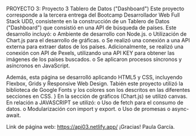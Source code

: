 PROYECTO 3: Proyecto 3 Tablero de Datos ("Dashboard") 
Este proyecto corresponde a la tercera entrega del Bootcamp Desarrollador Web Full Stack UDD, consistente en la construcción de un Tablero de Datos ("Dashboard") que consistió en una API de búsqueda de países. 
Este desarrollo incluyó:
o	Ambiente de desarrollo con Node.js.
o	Utilización de Chart.js para el desarrollo de gráficas.
o	Se realizó una conexión a una API externa para extraer datos de los países. Adicionalmente, se realizó una conexión con API de Pexels, utilizando una API KEY para obtener las imágenes de los países buscados. 
o	Se aplicaron procesos síncronos y asíncronos en JavaScript. 

Además, esta página se desarrolló aplicando HTML5 y CSS, incluyendo Flexbox, Grids y Responsive Web Design. 
Tabién este proyecto utilizó la biblioteca de Google Fonts y los colores son los descritos en las diferentes secciones en CSS. }
En la sección de gráficos (Chart.js) se utilizó canvas. 
En relación a JAVASCRIPT se utilizó:
o	Uso de fetch para el consumo de datos. 
o	Modularización con import y export. 
o	Uso de promesas o async-await.

Link de página web: 
https://api03.netlify.app/
¡Gracias! Paula García.

